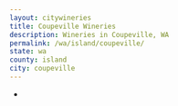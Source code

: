 ```yaml
---
layout: citywineries
title: Coupeville Wineries
description: Wineries in Coupeville, WA
permalink: /wa/island/coupeville/
state: wa
county: island
city: coupeville
---
```

-
